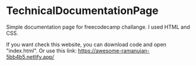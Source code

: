# TechnicalDocumentationPage
Simple documentation page for freecodecamp challange. I used HTML and CSS.

If you want check this website, you can download code and open "index.html". Or use this link: https://awesome-ramanujan-5bb4b5.netlify.app/
